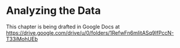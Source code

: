 Analyzing the Data
==========================

This chapter is being drafted in Google Docs at
https://drive.google.com/drive/u/0/folders/1RefwFn6mIitASq9IfPccN-T33iMohUEb
